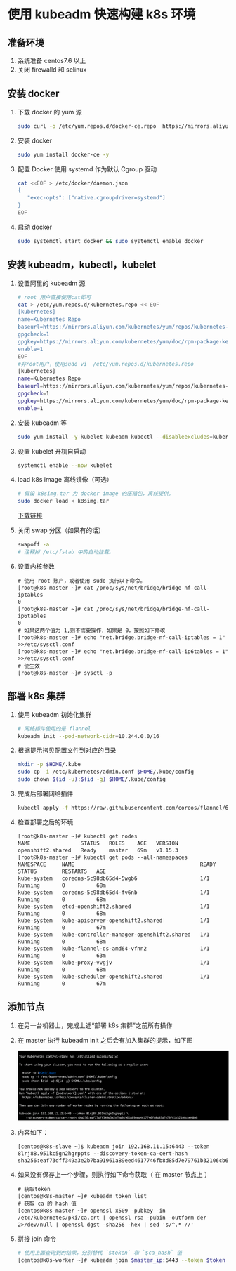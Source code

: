 # 使用 kubeadm 快速构建 k8s 环境

## 准备环境

1. 系统准备 centos7.6 以上
2. 关闭 firewalld 和 selinux

## 安装 docker

1. 下载 docker 的 yum 源

    ```bash
    sudo curl -o /etc/yum.repos.d/docker-ce.repo  https://mirrors.aliyun.com/docker-ce/linux/centos/docker-ce.repo
    ```

2. 安装 docker

    ```bash
    sudo yum install docker-ce -y
    ```

3. 配置 Docker 使用 systemd 作为默认 Cgroup 驱动

    ```bash
    cat <<EOF > /etc/docker/daemon.json
    {
       "exec-opts": ["native.cgroupdriver=systemd"]
    }
    EOF
    ```

4. 启动 docker

    ```bash
    sudo systemctl start docker && sudo systemctl enable docker
    ```

## 安装 kubeadm，kubectl，kubelet

1. 设置阿里的 kubeadm 源

    ```bash
    # root 用户直接使用cat即可
    cat > /etc/yum.repos.d/kubernetes.repo << EOF
    [kubernetes]
    name=Kubernetes Repo
    baseurl=https://mirrors.aliyun.com/kubernetes/yum/repos/kubernetes-el7-x86_64/
    gpgcheck=1
    gpgkey=https://mirrors.aliyun.com/kubernetes/yum/doc/rpm-package-key.gpg
    enable=1
    EOF
    #非root用户，使用sudo vi  /etc/yum.repos.d/kubernetes.repo
    [kubernetes]
    name=Kubernetes Repo
    baseurl=https://mirrors.aliyun.com/kubernetes/yum/repos/kubernetes-el7-x86_64/
    gpgcheck=1
    gpgkey=https://mirrors.aliyun.com/kubernetes/yum/doc/rpm-package-key.gpg
    enable=1
    ```

2. 安装 kubeadm 等

    ```bash
    sudo yum install -y kubelet kubeadm kubectl --disableexcludes=kubernetes # https://github.com/kubernetes/kubeadm/issues/954
    ```

3. 设置 kubelet 开机自启动

    ```bash
    systemctl enable --now kubelet
    ```

4. load k8s image 离线镜像（可选）

    ```bash
    # 假设 k8simg.tar 为 docker image 的压缩包，离线提供。
    sudo docker load < k8simg.tar
    ```

   [下载链接](https://seafile.sh.99cloud.net/f/829d5212ca404db2a908/?dl=1)

5. 关闭 swap 分区（如果有的话）

    ```bash
    swapoff -a
    # 注释掉 /etc/fstab 中的自动挂载。
    ```

6. 设置内核参数

    ```console
    # 使用 root 账户，或者使用 sudo 执行以下命令。
    [root@k8s-master ~]# cat /proc/sys/net/bridge/bridge-nf-call-iptables
    0
    [root@k8s-master ~]# cat /proc/sys/net/bridge/bridge-nf-call-ip6tables
    0
    # 如果这两个值为 1,则不需要操作，如果是 0，按照如下修改
    [root@k8s-master ~]# echo "net.bridge.bridge-nf-call-iptables = 1" >>/etc/sysctl.conf
    [root@k8s-master ~]# echo "net.bridge.bridge-nf-call-ip6tables = 1" >>/etc/sysctl.conf
    # 使生效
    [root@k8s-master ~]# sysctl -p
    ```

## 部署 k8s 集群

1. 使用 kubeadm 初始化集群

    ```bash
    # 网络插件使用的是 flannel
    kubeadm init --pod-network-cidr=10.244.0.0/16
    ```

2. 根据提示拷贝配置文件到对应的目录

    ```bash
    mkdir -p $HOME/.kube
    sudo cp -i /etc/kubernetes/admin.conf $HOME/.kube/config
    sudo chown $(id -u):$(id -g) $HOME/.kube/config
    ```

3. 完成后部署网络插件

    ```bash
    kubectl apply -f https://raw.githubusercontent.com/coreos/flannel/62e44c867a2846fefb68bd5f178daf4da3095ccb/Documentation/kube-flannel.yml
    ```

4. 检查部署之后的环境

    ```console
    [root@k8s-master ~]# kubectl get nodes
    NAME                STATUS   ROLES    AGE   VERSION
    openshift2.shared   Ready    master   69m   v1.15.3
    [root@k8s-master ~]# kubectl get pods --all-namespaces
    NAMESPACE     NAME                                        READY   STATUS        RESTARTS   AGE
    kube-system   coredns-5c98db65d4-5wgb6                    1/1     Running       0          68m
    kube-system   coredns-5c98db65d4-fv6nb                    1/1     Running       0          68m
    kube-system   etcd-openshift2.shared                      1/1     Running       0          68m
    kube-system   kube-apiserver-openshift2.shared            1/1     Running       0          67m
    kube-system   kube-controller-manager-openshift2.shared   1/1     Running       0          68m
    kube-system   kube-flannel-ds-amd64-vfhn2                 1/1     Running       0          63m
    kube-system   kube-proxy-vvgjv                            1/1     Running       0          68m
    kube-system   kube-scheduler-openshift2.shared            1/1     Running       0          67m
    ```

## 添加节点

1. 在另一台机器上，完成上述“部署 k8s 集群”之前所有操作
2. 在 master 执行 kubeadm init 之后会有加入集群的提示，如下图

    ![join](../images/join.png)

3. 内容如下：

    ```console
    [centos@k8s-slave ~]$ kubeadm join 192.168.11.15:6443 --token 8lrj88.951kc5gn2hgrppts --discovery-token-ca-cert-hash
    sha256:eaf73dff349a3e2b7ba91961a89eed4617746fb8d85d7e79761b32106cb640b6
    ```

4. 如果没有保存上一个步骤，则执行如下命令获取（ 在 master 节点上 ）

    ```console
    # 获取token
    [centos@k8s-master ~]# kubeadm token list
    # 获取 ca 的 hash 值
    [centos@k8s-master ~]# openssl x509 -pubkey -in /etc/kubernetes/pki/ca.crt | openssl rsa -pubin -outform der 2>/dev/null | openssl dgst -sha256 -hex | sed 's/^.* //'
    ```

5. 拼接 join 命令

    ```bash
    # 使用上面查询到的结果，分别替代 `$token` 和 `$ca_hash` 值
    [centos@k8s-worker ~]# kubeadm join $master_ip:6443 --token $token --discovery-token-ca-cert-hash sha256:$ca_hash
    ```
